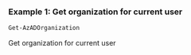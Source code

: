 ### Example 1: Get organization for current user
```powershell
Get-AzADOrganization
```

Get organization for current user